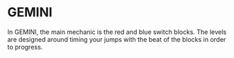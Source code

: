 # GEMINI

In GEMINI, the main mechanic is the red and blue switch blocks. The levels are designed around timing your jumps with the beat of the blocks in order to progress.
